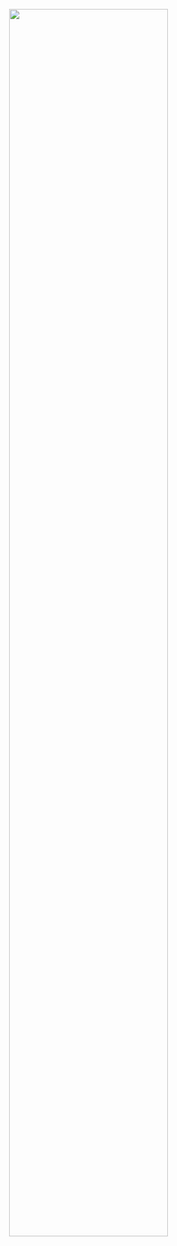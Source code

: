 <p align="center">
  <img width="75%" src="https://cdn.discordapp.com/attachments/947092663914623016/994569636492349510/typer.png" />
</p>
